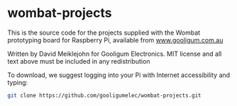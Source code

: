# wombat-projects
  This is the source code for the projects supplied with the Wombat prototyping board for Raspberry Pi,
  available from www.gooligum.com.au

  Written by David Meiklejohn for Gooligum Electronics.
  MIT license and all text above must be included in any redistribution

  To download, we suggest logging into your Pi with Internet accessibility and typing:

```bash
git clone https://github.com/gooligumelec/wombat-projects.git
```

